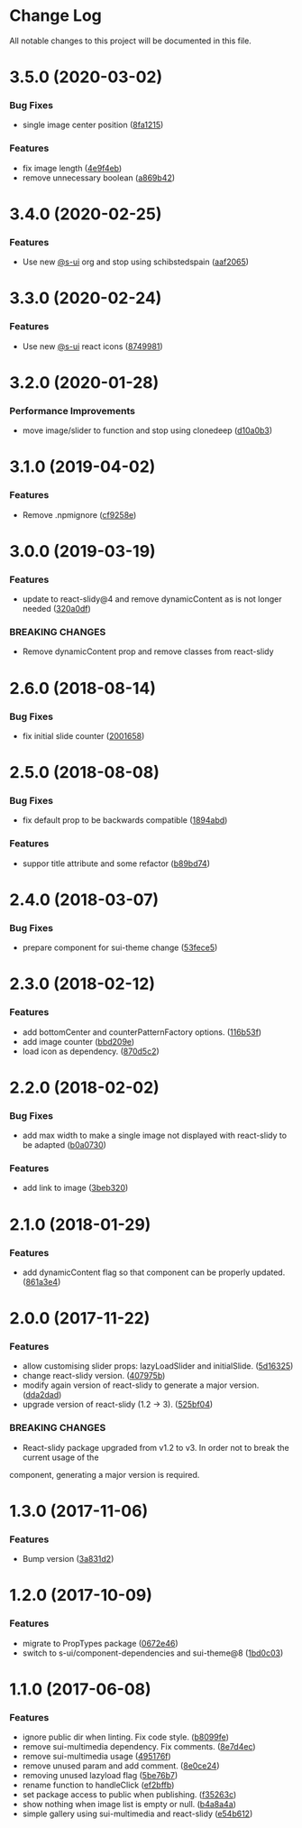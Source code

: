 # Change Log

All notable changes to this project will be documented in this file.

# 3.5.0 (2020-03-02)


### Bug Fixes

* single image center position ([8fa1215](https://github.com/SUI-Components/schibsted-spain-components/commit/8fa121582509a8c1321727a00122c6144a53c9f6))


### Features

* fix image length ([4e9f4eb](https://github.com/SUI-Components/schibsted-spain-components/commit/4e9f4ebe2504d0a63284bb7341d230ee6c56348f))
* remove unnecessary boolean ([a869b42](https://github.com/SUI-Components/schibsted-spain-components/commit/a869b426dc5f19312d27c7e9c47dee66310c16d2))



# 3.4.0 (2020-02-25)


### Features

* Use new [@s-ui](https://github.com/s-ui) org and stop using schibstedspain ([aaf2065](https://github.com/SUI-Components/schibsted-spain-components/commit/aaf2065abf98765a5c85b7709ca36f1b86fcd3d2))



# 3.3.0 (2020-02-24)


### Features

* Use new [@s-ui](https://github.com/s-ui) react icons ([8749981](https://github.com/SUI-Components/schibsted-spain-components/commit/8749981b4956733b59b5f67b4a257c497d5b8eea))



# 3.2.0 (2020-01-28)


### Performance Improvements

* move image/slider to function and stop using clonedeep ([d10a0b3](https://github.com/SUI-Components/schibsted-spain-components/commit/d10a0b33b7a926425a38e390e10805e15f88439c))



# 3.1.0 (2019-04-02)


### Features

* Remove .npmignore ([cf9258e](https://github.com/SUI-Components/schibsted-spain-components/commit/cf9258e136d828d8f9e1c11615764fecd0bd1bed))



# 3.0.0 (2019-03-19)


### Features

* update to react-slidy@4 and remove dynamicContent as is not longer needed ([320a0df](https://github.com/SUI-Components/schibsted-spain-components/commit/320a0dfe21a3958a19ff7f8537c1cff37b339eb3))


### BREAKING CHANGES

* Remove dynamicContent prop and remove classes from react-slidy



# 2.6.0 (2018-08-14)


### Bug Fixes

* fix initial slide counter ([2001658](https://github.com/SUI-Components/schibsted-spain-components/commit/200165861e04be48f929464d49720d85a0b1335a))



# 2.5.0 (2018-08-08)


### Bug Fixes

* fix default prop to be backwards compatible ([1894abd](https://github.com/SUI-Components/schibsted-spain-components/commit/1894abd6de337e500296680cfe6fd1e61a048430))


### Features

* suppor title attribute and some refactor ([b89bd74](https://github.com/SUI-Components/schibsted-spain-components/commit/b89bd743b250cd48f8c56dc1f3b66d702ff7bbbc))



# 2.4.0 (2018-03-07)


### Bug Fixes

* prepare component for sui-theme change ([53fece5](https://github.com/SUI-Components/schibsted-spain-components/commit/53fece52f4f128ed3e64c687fbc686c12a4f6e7c))



# 2.3.0 (2018-02-12)


### Features

* add bottomCenter and counterPatternFactory options. ([116b53f](https://github.com/SUI-Components/schibsted-spain-components/commit/116b53fa229a08cf6b3a5fe5c6cdf1ffe78031e8))
* add image counter ([bbd209e](https://github.com/SUI-Components/schibsted-spain-components/commit/bbd209ea86833f408dd1664ccb299475440a4e25))
* load icon as dependency. ([870d5c2](https://github.com/SUI-Components/schibsted-spain-components/commit/870d5c2938cf6238ab0a0ffd73b3d381a4169096))



# 2.2.0 (2018-02-02)


### Bug Fixes

* add max width to make a single image not displayed with react-slidy to be adapted ([b0a0730](https://github.com/SUI-Components/schibsted-spain-components/commit/b0a0730281e8a9f2937441374a3f6fe2f1ef5cb5))


### Features

* add link to image ([3beb320](https://github.com/SUI-Components/schibsted-spain-components/commit/3beb3204b0e55789ccef17b1ce1637331e13a7af))



# 2.1.0 (2018-01-29)


### Features

* add dynamicContent flag so that component can be properly updated. ([861a3e4](https://github.com/SUI-Components/schibsted-spain-components/commit/861a3e44a7f33d52a60917cd624792d0bdb35ed9))



# 2.0.0 (2017-11-22)


### Features

* allow customising slider props: lazyLoadSlider and initialSlide. ([5d16325](https://github.com/SUI-Components/schibsted-spain-components/commit/5d163258ce3938fe950780126c187b3708e4cc44))
* change react-slidy version. ([407975b](https://github.com/SUI-Components/schibsted-spain-components/commit/407975bd07dfa5710f826efa36298dac3735c50d))
* modify again version of react-slidy to generate a major version. ([dda2dad](https://github.com/SUI-Components/schibsted-spain-components/commit/dda2dad077d21b60b4cd443e9f44133f3e755e3f))
* upgrade version of react-slidy (1.2 -> 3). ([525bf04](https://github.com/SUI-Components/schibsted-spain-components/commit/525bf0437e741385bffca743cc3ce9c09d134e86))


### BREAKING CHANGES

* React-slidy package upgraded from v1.2 to v3. In order not to break the current usage of the

component, generating a major version is required.



# 1.3.0 (2017-11-06)


### Features

* Bump version ([3a831d2](https://github.com/SUI-Components/schibsted-spain-components/commit/3a831d205060b17f798b79d707c738eafb7e2584))



# 1.2.0 (2017-10-09)


### Features

* migrate to PropTypes package ([0672e46](https://github.com/SUI-Components/schibsted-spain-components/commit/0672e46e11f3b4aeda1c5be36cb0236afc350656))
* switch to s-ui/component-dependencies and sui-theme@8 ([1bd0c03](https://github.com/SUI-Components/schibsted-spain-components/commit/1bd0c03f12ba2d2a458dcd0cf3f7317b13cfe2f7))



# 1.1.0 (2017-06-08)


### Features

* ignore public dir when linting. Fix code style. ([b8099fe](https://github.com/SUI-Components/schibsted-spain-components/commit/b8099fe515180ddac545579218b4302fa044add3))
* remove sui-multimedia dependency. Fix comments. ([8e7d4ec](https://github.com/SUI-Components/schibsted-spain-components/commit/8e7d4ec009c2cfe954f08487920fcc86e515943e))
* remove sui-multimedia usage ([495176f](https://github.com/SUI-Components/schibsted-spain-components/commit/495176fced5633a6e9056555c0a9ceddeb842b18))
* remove unused param and add comment. ([8e0ce24](https://github.com/SUI-Components/schibsted-spain-components/commit/8e0ce245503082586c430a30a614d6ce43d9395f))
* removing unused lazyload flag ([5be76b7](https://github.com/SUI-Components/schibsted-spain-components/commit/5be76b70c60cb8978ca1b79e1c3e5c85a976261d))
* rename function to handleClick ([ef2bffb](https://github.com/SUI-Components/schibsted-spain-components/commit/ef2bffb68418e4387e6126759d05165b30c71037))
* set package access to public when publishing. ([f35263c](https://github.com/SUI-Components/schibsted-spain-components/commit/f35263ced93100afb092aa165a6c84f7b577fa31))
* show nothing when image list is empty or null. ([b4a8a4a](https://github.com/SUI-Components/schibsted-spain-components/commit/b4a8a4a6c0eb65d0d2666481e4b85b9896a164f3))
* simple gallery using sui-multimedia and react-slidy ([e54b612](https://github.com/SUI-Components/schibsted-spain-components/commit/e54b612029f4753c6b62a1bd73c50331104e12e6))



